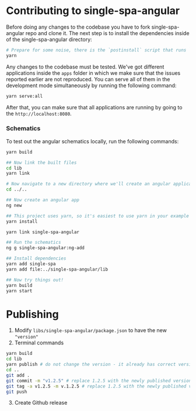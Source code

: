 # Contributing to single-spa-angular

Before doing any changes to the codebase you have to fork single-spa-angular repo and clone it. The next step is to install the dependencies inside of the single-spa-angular directory:

```sh
# Prepare for some noise, there is the `postinstall` script that runs `ngcc` compiler.
yarn
```

Any changes to the codebase must be tested. We've got different applications inside the `apps` folder in which we make sure that the issues reported earlier are not reproduced. You can serve all of them in the development mode simultaneously by running the following command:

```sh
yarn serve:all
```

After that, you can make sure that all applications are running by going to the `http://localhost:8080`.


### Schematics

To test out the angular schematics locally, run the following commands:

```sh
yarn build

## Now link the built files
cd lib
yarn link

# Now navigate to a new directory where we'll create an angular application to test this with
cd ../..

## Now create an angular app
ng new

## This project uses yarn, so it's easiest to use yarn in your example project, too
yarn install

yarn link single-spa-angular

## Run the schematics
ng g single-spa-angular:ng-add

## Install dependencies
yarn add single-spa
yarn add file:../single-spa-angular/lib

## Now try things out!
yarn build
yarn start
```

# Publishing

1. Modify `libs/single-spa-angular/package.json` to have the new `"version"`
2. Terminal commands

```sh
yarn build
cd lib
yarn publish # do not change the version - it already has correct version from step 1
cd ..
git add .
git commit -m "v1.2.5" # replace 1.2.5 with the newly published version
git tag -a v1.2.5 -m v.1.2.5 # replace 1.2.5 with the newly published version
git push
```

3. Create Github release
